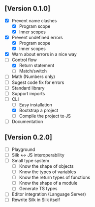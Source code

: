 ## [Version 0.1.0]
- [x] Prevent name clashes
  - [x] Program scope
  - [x] Inner scopes
- [x] Prevent undefined errors
  - [x] Program scope
  - [x] Inner scopes
- [x] Warn about errors in a nice way
- [ ] Control flow
  - [x] Return statement
  - [ ] Match/switch
- [ ] Math (Numbers only)
- [ ] Sugest code fix for errors
- [ ] Standard library
- [ ] Support imports
- [ ] CLI
  - [ ] Easy installation
  - [x] Bootstrap a project
  - [ ] Compile the project to JS
- [ ] Documentation

## [Version 0.2.0]
- [ ] Playground
- [ ] Silk <-> JS interoperability
- [ ] Small type system
  - [ ] Know the shape of objects
  - [ ] Know the types of variables
  - [ ] Know the return types of functions
  - [ ] Know the shape of a module
  - [ ] Generate TS types
- [ ] Editor integration (Language Server)
- [ ] Rewrite Silk in Silk itself
